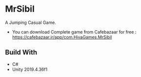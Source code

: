 # MrSibil

A Jumping Casual Game.

* You can download Complete game from Cafebazaar for free :
  https://cafebazaar.ir/app/com.HivaGames.MrSibil

## Build With

* C#
* Unity 2019.4.36f1

 
